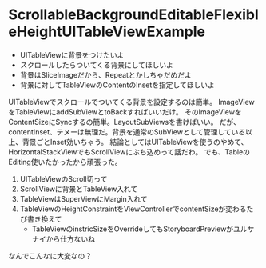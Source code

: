 # ScrollableBackgroundEditableFlexibleHeightUITableViewExample

- UITableViewに背景をつけたいよ
- スクロールしたらついてくる背景にしてほしいよ
- 背景はSliceImageだから、Repeatとかしちゃだめだよ
- 背景に対してTableViewのContentのInsetを指定してほしいよ

UITableViewでスクロールでついてくる背景を設定するのは簡単。
ImageViewをTableViewにaddSubViewとtoBackすればいいだけ。
そのImageViewをContentSizeにSyncするの簡単。LayoutSubViewsを書けばいい。
だが、contentInset、テメーは無理だ。背景を通常のSubViewとして管理している以上、背景ごとInset効いちゃう。
結論としてはUITableViewを使うのやめて、HorizontalStackViewでもScrollViewにぶち込めって話だわ。
でも、TableのEditing使いたかったから頑張った。

1. UITableViewのScroll切って
1. ScrollViewに背景とTableView入れて
1. TableViewはSuperViewにMargin入れて
1. TableViewのHeightConstraintをViewControllerでcontentSizeが変わるたび書き換えて
    - TableViewのinstricSizeをOverrideしてもStoryboardPreviewがユルサナイから仕方ないね

なんでこんなに大変なの？
